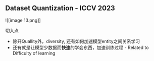 ## Dataset Quantization - ICCV 2023

![[image 13.png]]

  

切入点

- 除开Quallity外，diversity, 还有如何加速模型entity之间关系学习
- 还有就是让模型少数据而**快速**的学会东西，加速训练过程 - Related to Difficulty of learning